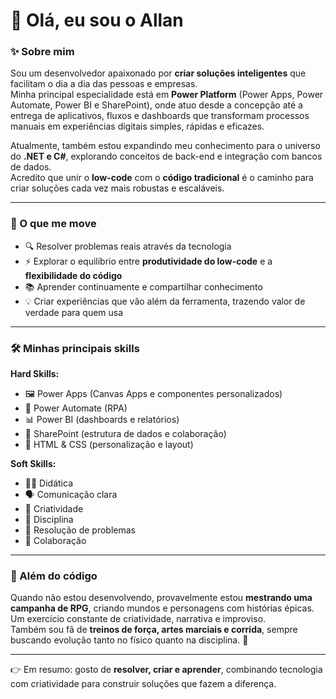 # 👋 Olá, eu sou o Allan  

### ✨ Sobre mim  
Sou um desenvolvedor apaixonado por **criar soluções inteligentes** que facilitam o dia a dia das pessoas e empresas.  
Minha principal especialidade está em **Power Platform** (Power Apps, Power Automate, Power BI e SharePoint), onde atuo desde a concepção até a entrega de aplicativos, fluxos e dashboards que transformam processos manuais em experiências digitais simples, rápidas e eficazes.  

Atualmente, também estou expandindo meu conhecimento para o universo do **.NET e C#**, explorando conceitos de back-end e integração com bancos de dados.  
Acredito que unir o **low-code** com o **código tradicional** é o caminho para criar soluções cada vez mais robustas e escaláveis.  

---

### 🚀 O que me move  
- 🔍 Resolver problemas reais através da tecnologia  
- ⚡ Explorar o equilíbrio entre **produtividade do low-code** e a **flexibilidade do código**  
- 📚 Aprender continuamente e compartilhar conhecimento   
- 💡 Criar experiências que vão além da ferramenta, trazendo valor de verdade para quem usa  

---

### 🛠️ Minhas principais skills  

**Hard Skills:**  
- 🖼️ Power Apps (Canvas Apps e componentes personalizados)  
- 🔄 Power Automate (RPA)  
- 📊 Power BI (dashboards e relatórios)  
- 📂 SharePoint (estrutura de dados e colaboração)  
- 🎨 HTML & CSS (personalização e layout)  

**Soft Skills:**  
- 🧑‍🏫 Didática  
- 🗣️ Comunicação clara  
- 🎨 Criatividade  
- 📅 Disciplina  
- 🧩 Resolução de problemas  
- 🤝 Colaboração  

---

### 🎲 Além do código  
Quando não estou desenvolvendo, provavelmente estou **mestrando uma campanha de RPG**, criando mundos e personagens com histórias épicas. Um exercício constante de criatividade, narrativa e improviso.  
Também sou fã de **treinos de força, artes marciais e corrida**, sempre buscando evolução tanto no físico quanto na disciplina. 💪  

---

👉 Em resumo: gosto de **resolver, criar e aprender**, combinando tecnologia com criatividade para construir soluções que fazem a diferença.  
